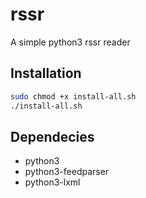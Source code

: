 rssr
====

A simple python3 rssr reader

Installation
------------

```sh
sudo chmod +x install-all.sh
./install-all.sh
```

Dependecies
-----------

 * python3
 * python3-feedparser
 * python3-lxml
